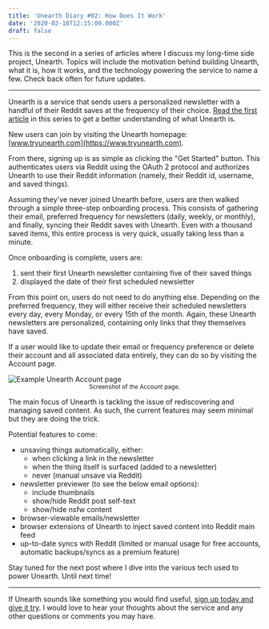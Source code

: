 ```yaml
---
title: 'Unearth Diary #02: How Does It Work'
date: '2020-02-18T12:15:00.000Z'
draft: false
---
```


This is the second in a series of articles where I discuss my long-time side
project, Unearth. Topics will include the motivation behind building Unearth,
what it is, how it works, and the technology powering the service to name a few.
Check back often for future updates.

---

Unearth is a service that sends users a personalized newsletter with a handful
of their Reddit saves at the frequency of their choice.
[Read the first article](./unearth-diary-01-what-is-it)
in this series to get a better understanding of what Unearth is.

New users can join by visiting the Unearth homepage:
[www.tryunearth.com](https://www.tryunearth.com).

From there, signing up is as simple as clicking the "Get Started" button. This
authenticates users via Reddit using the OAuth 2 protocol and authorizes Unearth
to use their Reddit information (namely, their Reddit id, username, and saved
things).

Assuming they've never joined Unearth before, users are then walked through a
simple three-step onboarding process. This consists of gathering their email,
preferred frequency for newsletters (daily, weekly, or monthly), and finally,
syncing their Reddit saves with Unearth. Even with a thousand saved items, this
entire process is very quick, usually taking less than a minute.

Once onboarding is complete, users are:

1. sent their first Unearth newsletter containing five of their saved things
2. displayed the date of their first scheduled newsletter

From this point on, users do not need to do anything else. Depending on the
preferred frequency, they will either receive their scheduled newsletters every
day, every Monday, or every 15th of the month. Again, these Unearth newsletters
are personalized, containing only links that they themselves have saved.

If a user would like to update their email or frequency preference or delete
their account and all associated data entirely, they can do so by visiting the
Account page.

<div>
    <img src="/blog-assets/account-page.png" alt="Example Unearth Account page" />
  <center>
    <small>Screenshot of the Account page.</small>
  </center>
</div>

The main focus of Unearth is tackling the issue of rediscovering and managing
saved content. As such, the current features may seem minimal but they are doing
the trick.

Potential features to come:

- unsaving things automatically, either:
  - when clicking a link in the newsletter
  - when the thing itself is surfaced (added to a newsletter)
  - never (manual unsave via Reddit)
- newsletter previewer (to see the below email options):
  - include thumbnails
  - show/hide Reddit post self-text
  - show/hide nsfw content
- browser-viewable emails/newsletter
- browser extensions of Unearth to inject saved content into Reddit main feed
- up-to-date syncs with Reddit (limited or manual usage for free accounts,
  automatic backups/syncs as a premium feature)

Stay tuned for the next post where I dive into the various tech used to power
Unearth. Until next time!

---

If Unearth sounds like something you would find useful,
[sign up today and give it try](https://www.tryunearth.com/). I would love to
hear your thoughts about the service and any other questions or comments you may
have.
